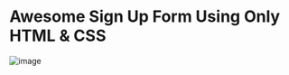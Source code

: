  # Awesome Sign Up Form Using Only HTML & CSS
![image](https://user-images.githubusercontent.com/67539414/96791217-54c5d300-13f8-11eb-8419-f03079e6de70.png)
